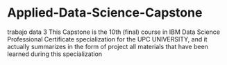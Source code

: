 # Applied-Data-Science-Capstone
trabajo data 3
This Capstone is the 10th (final) course in IBM Data Science Professional Certificate specialization for the UPC UNIVERSITY, and it actually summarizes in the form of project all materials that have been learned during this specialization

